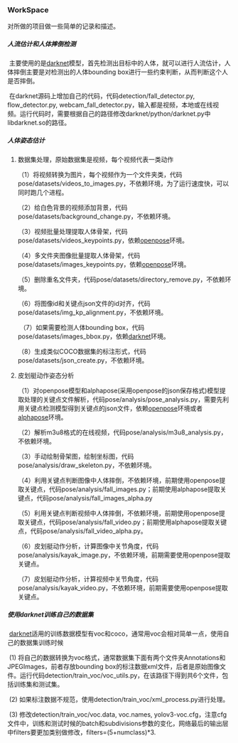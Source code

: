 ### WorkSpace

对所做的项目做一些简单的记录和描述。

##### 人流估计和人体摔倒检测

​	主要使用的是[darknet](https://pjreddie.com/darknet/yolo/)模型，首先检测出目标中的人体，就可以进行人流估计，人体摔倒主要是对检测出的人体bounding box进行一些约束判断，从而判断这个人是否摔倒。

​	在darknet源码上增加自己的代码，代码detection/fall_detector.py, flow_detector.py, webcam_fall_detector.py，输入都是视频，本地或在线视频。运行代码时，需要根据自己的路径修改darknet/python/darknet.py中libdarknet.so的路径。

##### 人体姿态估计

 1. 数据集处理，原始数据集是视频，每个视频代表一类动作

    ​	（1）将视频转换为图片，每个视频作为一个文件夹类，代码pose/datasets/videos_to_images.py，不依赖环境，为了运行速度快，可以同时跑几个进程。

    ​	（2）给白色背景的视频添加背景，代码pose/datasets/background_change.py，不依赖环境。

    ​	（3）视频批量处理提取人体骨架，代码pose/datasets/videos_keypoints.py，依赖[openpose](https://github.com/CMU-Perceptual-Computing-Lab/openpose)环境。

    ​	（4）多文件夹图像批量提取人体骨架，代码pose/datasets/images_keypoints.py，依赖[openpose](https://github.com/CMU-Perceptual-Computing-Lab/openpose)环境。

    ​	（5）删除重名文件夹，代码pose/datasets/directory_remove.py，不依赖环境。

    ​	（6）将图像id和关键点json文件的id对齐，代码pose/datasets/img_kp_alignment.py，不依赖环境。

    ​	（7）如果需要检测人体bounding box，代码pose/datasets/images_bbox.py，依赖[darknet](https://pjreddie.com/darknet/yolo/)环境。

    ​	（8）生成类似COCO数据集的标注形式，代码pose/datasets/json_create.py，不依赖环境。

 2. 皮划艇动作姿态分析

    ​	（1）对openpose模型和alphapose(采用openpose的json保存格式)模型提取处理的关键点文件解析，代码pose/analysis/pose_analysis.py，需要先利用关键点检测模型得到关键点的json文件，依赖[openpose](https://github.com/CMU-Perceptual-Computing-Lab/openpose)环境或者[alphapose](https://github.com/MVIG-SJTU/AlphaPose)环境。

    ​	（2）解析m3u8格式的在线视频，代码pose/analysis/m3u8_analysis.py，不依赖环境。

    ​	（3）手动绘制骨架图，绘制坐标图，代码pose/analysis/draw_skeleton.py，不依赖环境。

    ​	（4）利用关键点判断图像中人体摔倒，不依赖环境，前期使用openpose提取关键点，代码pose/analysis/fall_images.py；前期使用alphapose提取关键点，代码pose/analysis/fall_images_alpha.py

    ​	（5）利用关键点判断视频中人体摔倒，不依赖环境，前期使用openpose提取关键点，代码pose/analysis/fall_video.py；前期使用alphapose提取关键点，代码pose/analysis/fall_video_alpha.py。

    ​	（6）皮划艇动作分析，计算图像中关节角度，代码pose/analysis/kayak_image.py，不依赖环境，前期需要使用openpose提取关键点。

    ​	（7）皮划艇动作分析，计算视频中关节角度，代码pose/analysis/kayak_video.py，不依赖环境，前期需要使用openpose提取关键点。

##### 使用darknet训练自己的数据集

​	[darknet](https://pjreddie.com/darknet/yolo/)适用的训练数据模型有voc和coco，通常用voc会相对简单一点，使用自己的数据集训练时候

​	(1) 将自己的数据转换为voc格式，通常数据集下面有两个文件夹Annotations和JPEGImages，前者存放bounding box的标注数据xml文件，后者是原始图像文件。运行代码detection/train_voc/voc_utils.py，在该路径下得到共6个文件，包括训练集和测试集。

​	(2) 如果标注数据不规范，使用detection/train_voc/xml_process.py进行处理。

​	(3) 修改detection/train_voc/voc.data, voc.names, yolov3-voc.cfg，注意cfg文件中，训练和测试时候的batch和subdivisions参数的变化，网络最后的输出层中filters要更加类别做修改，filters=(5+numclass)*3. 



